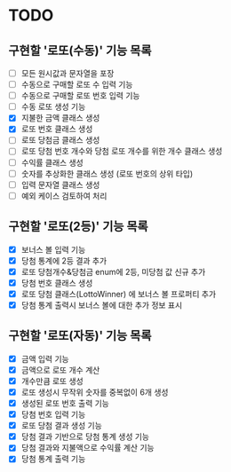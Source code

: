 # TODO

## 구현할 '로또(수동)' 기능 목록
- [ ] 모든 원시값과 문자열을 포장
- [ ] 수동으로 구매할 로또 수 입력 기능
- [ ] 수동으로 구매할 로또 번호 입력 기능
- [ ] 수동 로또 생성 기능
- [x] 지불한 금액 클래스 생성
- [x] 로또 번호 클래스 생성
- [ ] 로또 당첨금 클래스 생성
- [ ] 로또 당첨 번호 개수와 당첨 로또 개수를 위한 개수 클래스 생성
- [ ] 수익률 클래스 생성
- [ ] 숫자를 추상화한 클래스 생성 (로또 번호의 상위 타입)
- [ ] 입력 문자열 클래스 생성
- [ ] 예외 케이스 검토하여 처리

## 구현할 '로또(2등)' 기능 목록
- [x] 보너스 볼 입력 기능
- [x] 당첨 통계에 2등 결과 추가
- [x] 로또 당첨개수&당첨금 enum에 2등, 미당첨 값 신규 추가
- [x] 당첨 번호 클래스 생성
- [x] 로또 당첨 클래스(LottoWinner) 에 보너스 볼 프로퍼티 추가
- [x] 당첨 통계 출력시 보너스 볼에 대한 추가 정보 표시

## 구현할 '로또(자동)' 기능 목록

- [x] 금액 입력 기능
- [x] 금액으로 로또 개수 계산
- [x] 개수만큼 로또 생성
- [x] 로또 생성시 무작위 숫자를 중복없이 6개 생성
- [x] 생성된 로또 번호 출력 기능
- [x] 당첨 번호 입력 기능
- [x] 로또 당첨 결과 생성 기능
- [x] 당첨 결과 기반으로 당첨 통계 생성 기능
- [x] 당첨 결과와 지불액으로 수익률 계산 기능
- [x] 당첨 통계 출력 기능